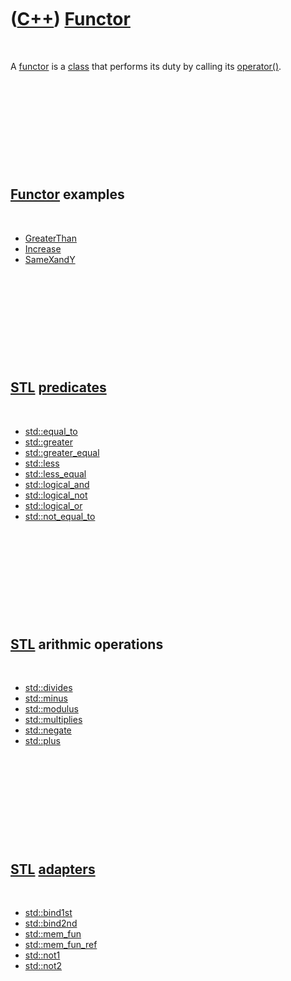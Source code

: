 



 

 

 

 

 

([C++](Cpp.md)) [Functor](CppFunctor.md)
==========================================

 

A [functor](CppFunctor.md) is a [class](CppClass.md) that performs its
duty by calling its [operator()](CppOperatorFunctionCall.md).

 

 

 

 

 

[Functor](CppFunctor.md) examples
----------------------------------

 

-   [GreaterThan](CppFunctorGreaterThan.md)
-   [Increase](CppFunctorIncrease.md)
-   [SameXandY](CppFunctorSameXandY.md)

 

 

 

 

 

[STL](CppStl.md) [predicates](CppPredicate.md)
------------------------------------------------

 

-   [std::equal\_to](CppEqual_to.md)
-   [std::greater](CppGreater.md)
-   [std::greater\_equal](CppGreater_equal.md)
-   [std::less](CppLess.md)
-   [std::less\_equal](CppLess_equal.md)
-   [std::logical\_and](CppLogical_and.md)
-   [std::logical\_not](CppLogical_not.md)
-   [std::logical\_or](CppLogical_or.md)
-   [std::not\_equal\_to](CppNot_equal_to.md)

 

 

 

 

 

[STL](CppStl.md) arithmic operations
-------------------------------------

 

-   [std::divides](CppDivides.md)
-   [std::minus](CppMinus.md)
-   [std::modulus](CppModulus.md)
-   [std::multiplies](CppMultiplies.md)
-   [std::negate](CppNegate.md)
-   [std::plus](CppPlus.md)

 

 

 

 

 

[STL](CppStl.md) [adapters](CppAdapter.md)
--------------------------------------------

 

-   [std::bind1st](CppBind1st.md)
-   [std::bind2nd](CppBind2nd.md)
-   [std::mem\_fun](CppMem_fun.md)
-   [std::mem\_fun\_ref](CppMem_fun_ref.md)
-   [std::not1](CppNot1.md)
-   [std::not2](CppNot2.md)

 

 

 

 

 





 



